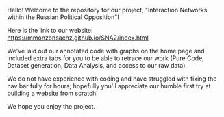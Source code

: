 Hello! Welcome to the repository for our project, "Interaction Networks within the Russian Political Opposition"!

Here is the link to our website: https://mmonzonsaenz.github.io/SNA2/index.html 

We've laid out our annotated code with graphs on the home page and included extra tabs for you to be able to retrace our work (Pure Code, Dataset generation, Data Analysis, and access to our raw data).

We do not have experience with coding and have struggled with fixing the nav bar fully for hours; hopefully you'll appreciate our humble first try at building a website from scratch!

We hope you enjoy the project.
